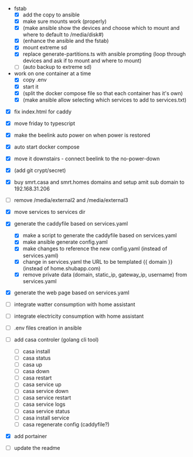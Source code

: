 - fstab
  - [x] add the copy to ansible
  - [x] make sure mounts work (properly)
  - [x] (make ansible show the devices and choose which to mount and where to default to /media/disk#)
  - [x] (enhance the ansible and the fstab)
  - [x] mount extreme sd
  - [x] replace generate-partitions.ts with ansible prompting (loop through devices and ask if to mount and where to mount)
  - [ ] (auto backup to extreme sd)
- work on one container at a time
  - [x] copy .env
  - [x] start it
  - [x] (split the docker compose file so that each container has it's own)
  - [x] (make ansible allow selecting which services to add to services.txt)
- [x] fix index.html for caddy
- [x] move friday to typescript
- [x] make the beelink auto power on when power is restored
- [x] auto start docker compose
- [x] move it downstairs - connect beelink to the no-power-down
- [x] (add git crypt/secret)

- [x] buy smrt.casa and smrt.homes domains and setup amit sub domain to 192.168.31.206
- [ ] remove /media/external2 and /media/external3
- [x] move services to services dir
- [x] generate the caddyfile based on services.yaml
  - [x] make a script to generate the caddyfile based on services.yaml
  - [x] make ansible generate config.yaml
  - [x] make changes to reference the new config.yaml (instead of services.yaml)
  - [x] change in services.yaml the URL to be templated {{ domain }} (instead of home.shubapp.com)
  - [x] remove private data (domain, static_ip, gateway_ip, username) from services.yaml
- [x] generate the web page based on services.yaml
- [ ] integrate watter consumption with home assistant
- [ ] integrate electricity consumption with home assistant
- [ ] .env files creation in ansible
- [ ] add casa controler (golang cli tool)
  - [ ] casa install
  - [ ] casa status
  - [ ] casa up
  - [ ] casa down
  - [ ] casa restart
  - [ ] casa service up
  - [ ] casa service down
  - [ ] casa service restart
  - [ ] casa service logs
  - [ ] casa service status
  - [ ] casa install service
  - [ ] casa regenerate config (caddyfile?)
- [x] add portainer
- [ ] update the readme
